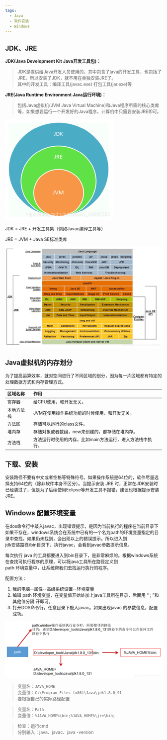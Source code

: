 ```yaml
---
tags:
  - Java
  - 软件安装
  - Windows
---
```


## JDK、JRE
  
**JDK(Java Development Kit Java开发工具包)：**  
  
> JDK是提供给Java开发人员使用的，其中包含了java的开发工具，也包括了JRE。所以安装了JDK，就不用在单独安装JRE了。  
> 其中的开发工具：编译工具(javac.exe) 打包工具(jar.exe)等  
  
**JRE(Java Runtime Environment Java运行环境)：**  
  
> 包括Java虚拟机(JVM Java Virtual Machine)和Java程序所需的核心类库等，如果想要运行一个开发好的Java程序，计算机中只需要安装JRE即可。  
  
![](assets/Java安装—Win10/image-20240425165602184.png)


  
JDK = JRE + 开发工具集（例如Javac编译工具等）  
  
JRE = JVM + Java SE标准类库  

![](assets/Java安装—Win10/image-20240425165609206.png)


  
## Java虚拟机的内存划分
  
为了提高运算效率，就对空间进行了不同区域的划分，因为每一片区域都有特定的处理数据方式和内存管理方式。  
  
| 区域名称  | 作用                              |  
|:------|:--------------------------------|  
| 寄存器   | 给CPU使用，和开发无关。                   |  
| 本地方法栈 | JVM在使用操作系统功能的时候使用，和开发无关。        |  
| 方法区   | 存储可以运行的class文件。                 |  
| 堆内存   | 存储对象或者数组，new来创建的，都存储在堆内存。       |  
| 方法栈   | 方法运行时使用的内存，比如main方法运行，进入方法栈中执行。 |  
  
## 下载、安装
  
安装路径不要有中文或者空格等特殊符号。如果操作系统是64位的，软件尽量选择支持64位的（除非软件本身不区分）。当提示安装 JRE  时，正常在JDK安装时已经装过了，但是为了后续使用Eclipse等开发工具不报错，建议也根据提示安装JRE。  
  
## Windows 配置环境变量
  
在dos命令行中敲入javac，出现错误提示，是因为当前执行的程序在当前目录下如果不存在，windows系统会在系统中已有的一个名为path的环境变量指定的目录中查找。如果仍未找到，会出现以上的错误提示。所以进入到  
jdk安装路径\bin目录下，执行javac，会看到javac参数提示信息。  
  
每次执行 java 的工具都要进入到bin目录下，是非常麻烦的。根据windows系统在查找可执行程序的原理，可以将java工具所在路径定义到  
path 环境变量中，让系统帮我们去找运行执行的程序。  
  
配置方法：  
  
1. 我的电脑--属性--高级系统设置--环境变量  
2. 编辑 path 环境变量，在变量值开始处加上java工具所在目录，后面用 “ ; ”和其他值分隔 开即可。  
3. 打开DOS命令行，任意目录下敲入javac。如果出现javac 的参数信息，配置成功。  

![](assets/Java安装—Win10/image-20240425165720838.png)

  
> 变量名：`JAVA_HOME`  
> 变量值：`C:\Program Files (x86)\Java\jdk1.8.0_91`  
> 要根据自己的实际路径配置  
  
> 变量名：`Path`  
> 变量值：`%JAVA_HOME%\bin;%JAVA_HOME%\jre\bin;`  
  
> 检查：运行cmd  
> 分别输入：java、javac、java -version